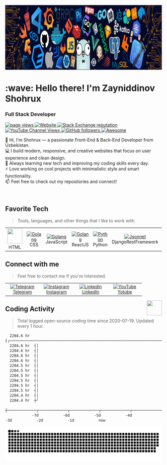 <img src="https://raw.githubusercontent.com/KevinPatel04/KevinPatel04/master/header.png"  width="1808" height="208"/>
<h1 align="left" id="macropower-title" font-size="50">:wave: Hello there! I'm Zayniddinov Shohrux</h1>
<h3 align="left">Full Stack Developer </h3>

<p align="left">
  <a href="https://github.com/MacroPower/MacroPower">
    <img src="https://komarev.com/ghpvc/?username=macropower" alt="page views" />
  </a>
  <a href="https://jacobcolvin.com">
    <img alt="Website" src="https://img.shields.io/website?url=https%3A%2F%2Fjacobcolvin.com">
  </a>
  <a href="https://stackoverflow.com/users/4868262">
    <img alt="Stack Exchange reputation" src="https://img.shields.io/stackexchange/stackoverflow/r/4868262?color=orange&label=reputation&logo=stackoverflow">
  </a>
  <a href="https://www.youtube.com/channel/UCZeubjnoztTC_RP_c4YOuYw">
    <img alt="YouTube Channel Views" src="https://img.shields.io/youtube/channel/views/UCZeubjnoztTC_RP_c4YOuYw?style=flat&logo=youtube">
  </a>
  <a href="https://github.com/MacroPower?tab=followers">
    <img alt="GitHub followers" src="https://img.shields.io/github/followers/MacroPower?style=flat&logo=github">
  </a>
  <a href="https://github.com/abhisheknaiidu/awesome-github-profile-readme">
    <img alt="Awesome" src="https://awesome.re/mentioned-badge.svg">
  </a>
</p>






👋 Hi, I'm Shohrux — a passionate Front-End & Back-End Developer from Uzbekistan.  
💻 I build modern, responsive, and creative websites that focus on user experience and clean design.  
🚀 Always learning new tech and improving my coding skills every day.  
⚡ Love working on cool projects with minimalistic style and smart functionality.  
📫 Feel free to check out my repositories and connect!





<br>

<h2 align="left" id="macropower-tech">Favorite Tech</h2>

> Tools, languages, and other things that I like to work with.

<table>
  <tr>
    <td align="center" width="96">
      <a href="#macropower-tech">
       <img src="https://www.svgrepo.com/show/452228/html-5.svg" width="48" height="48"/>
      </a>
      <br>HTML
    </td>
    <td align="center" width="96">
      <a href="#macropower-tech">
        <img src="https://www.svgrepo.com/show/373535/css.svg" width="48" height="48" alt="Golang" />
      </a>
      <br>CSS
    </td>
    <td align="center" width="96">
      <a href="#macropower-tech">
        <img src="https://www.svgrepo.com/show/373705/js-official.svg" width="48" height="48" alt="Golang" />
      </a>
      <br>JavaScript
    </td>
      <td align="center" width="96">
      <a href="#macropower-tech">
        <img src="https://www.svgrepo.com/show/354259/react.svg" width="48" height="48" alt="Golang" />
      </a>
      <br>ReactJS
    </td>
    <td align="center" width="96">
      <a href="#macropower-tech">
        <img src="https://www.svgrepo.com/show/452091/python.svg" width="48" height="48" alt="Python" />
      </a>
      <br>Python
    </td>
    <td align="center" width="96">
      <a href="#macropower-tech">
        <img src="https://www.svgrepo.com/show/349341/djangoproject.svg" width="48" height="48" alt="Jsonnet" />
      </a>
      <br>DjangoRestFramework
    </td>
    <td align="center" width="96">
      <a href="#macropower-tech">
        <img src="https://www.svgrepo.com/show/354200/postgresql.svg" width="48" height="48" alt="TypeScript" />
      </a>
      <br>PostgeSQL
    </td>
    <td align="center" width="96">
      <a href="#macropower-tech">
        <img src="https://www.svgrepo.com/show/374093/sql.svg" width="48" height="48" alt="TypeScript" />
      </a>
      <br>SQL lite
    </td
    
   
  </tr>
</table>

<h2 align="left" id="macropower-tech">Connect with me</h2>

> Feel free to contact me if you're interested.

<table>
  <tr>
     <td align="center" width="96">
      <a href="#macropower-tech">
        <img src="https://www.svgrepo.com/show/452115/telegram.svg" width="48" height="48" alt="Telegram" />
      </a>
      <br><a href="https://t.me/coderWZ">Telegram<a/>
    </td>
    <td align="center" width="96">
      <a href="#macropower-tech">
        <img src="https://www.svgrepo.com/show/452229/instagram-1.svg" width="48" height="48" alt="Instagram" />
      </a>
      <br><a href="https://www.instagram.com/__wohrux___/">Instagram<a/>
    </td>
      <td align="center" width="96">
      <a href="#macropower-tech">
        <img src="https://www.svgrepo.com/show/452051/linkedin.svg" width="48" height="48" alt="Linkedin" />
      </a>
      <br><a href="https://www.linkedin.com/in/shohrux-zayniddinov-b54b53364/">LinkedIn<a/>
    </td>
    <td align="center" width="96">
      <a href="#macropower-tech">
        <img src="https://www.svgrepo.com/show/475700/youtube-color.svg" width="48" height="48" alt="YouTube" />
      </a>
      <br><a href="https://www.youtube.com/@codingWZ">Yotube<a/>
    </td>
  </tr>
</table>

<img src="https://www.svgrepo.com/show/493206/coffee.svg" width="48" height="48" align="right" top="-60"/>
<h2 align="left">Coding Activity</h2>

> Total logged open-source coding time since 2020-07-19. Updated every 1 hour.

<!-- prettier-ignore-start -->
<!-- START_SECTION:ascii_graph -->

```
  2204.6 hr  ┤╭────────────────────────────────────────────────────────────────────────────────────────────────── 
  2204.6 hr  ┤│                                                                                                   
  2204.6 hr  ┤│                                                                                                   
  2204.6 hr  ┤│                                                                                                   
  2204.6 hr  ┤│                                                                                                   
  2204.5 hr  ┤│                                                                                                   
  2204.5 hr  ┤│                                                                                                   
  2204.5 hr  ┤│                                                                                                   
  2204.5 hr  ┤│                                                                                                   
  2204.5 hr  ┤│                                                                                                   
  2204.5 hr  ┤│                                                                                                   
  2204.4 hr  ┤│                                                                                                   
  2204.4 hr  ┼╯                                                                                                   
             ┼─────────────┬─────────────┬─────────────┬─────────────┬─────────────┬─────────────┬─────────────┤ 
            -7d           -6d           -5d           -4d           -3d           -2d           -1d           now
```

<!-- END_SECTION:ascii_graph -->
<!-- prettier-ignore-end -->

<!-- links -->

[84.51°]: https://github.com/8451 "84.51° Github Home"
[issues page]: https://github.com/MacroPower/MacroPower/issues "MacroPower/issues"
[linkedin]: https://www.linkedin.com/in/colvinjm "Jacob Colvin LinkedIn"
[homelab]: https://github.com/MacroPower/homelab "MacroPower/homelab"
[blog]: https://jacobcolvin.com/posts/ "My Blog"



<p align="center">
  <img  src="https://raw.githubusercontent.com/Elanza-48/Elanza-48/main/resources/img/github-contribution-grid-snake.svg"
    alt="example" />
</p>

